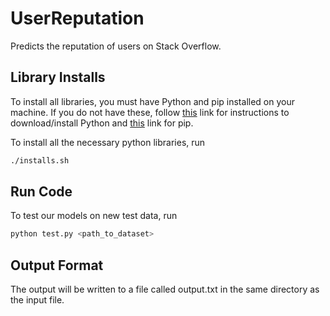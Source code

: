 # UserReputation
Predicts the reputation of users on Stack Overflow.

Library Installs
----------------
To install all libraries, you must have Python and pip installed on your machine. If you do not have these, follow [this](https://www.python.org/downloads/) link for instructions to download/install Python and [this](https://pip.pypa.io/en/stable/installing/) link for pip.

To install all the necessary python libraries, run
```bash
./installs.sh
```

Run Code
--------
To test our models on new test data, run
```bash
python test.py <path_to_dataset>
```

Output Format
-------------
The output will be written to a file called output.txt in the same directory as the input file.
